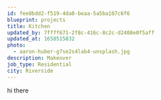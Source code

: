 ```yaml
---
id: fee8bdd2-f519-4da0-beaa-5a5ba107c6f6
blueprint: projects
title: Kitchen
updated_by: 7ffff671-2f8c-416c-8c2c-d2408e0f5aff
updated_at: 1658515832
photo:
  - aaron-huber-g7se2s4lab4-unsplash.jpg
description: Makeover
job_type: Residential
city: Riverside
---
```

hi there